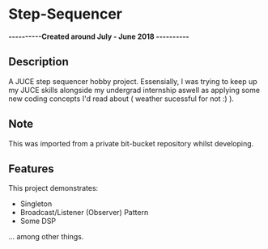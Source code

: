 # Step-Sequencer
**----------Created around July - June 2018 ----------**

## Description
A JUCE step sequencer hobby project.
Essensially, I was trying to keep up my JUCE skills alongside my undergrad internship aswell as applying some new coding concepts I'd read about ( weather sucessful for not :) ).

## Note
This was imported from a private bit-bucket repository whilst developing.

## Features
This project demonstrates:
* Singleton
* Broadcast/Listener (Observer) Pattern
* Some DSP

... among other things.
